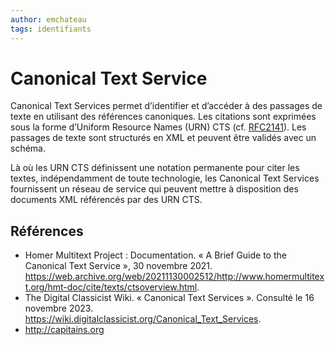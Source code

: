 ```yaml
---
author: emchateau
tags: identifiants
---
```


# Canonical Text Service

Canonical Text Services permet d’identifier et d’accéder à des passages de texte en utilisant des références canoniques. Les citations sont exprimées sous la forme d’Uniform Resource Names (URN) CTS (cf. [RFC2141](https://datatracker.ietf.org/doc/html/rfc2141)). Les passages de texte sont structurés en XML et peuvent être validés avec un schéma.

Là où les URN CTS définissent une notation permanente pour citer les textes, indépendamment de toute technologie, les  Canonical Text Services fournissent un réseau de service qui peuvent mettre à disposition des documents XML référencés par des URN CTS.



## Références

- Homer Multitext Project : Documentation. « A Brief Guide to the Canonical Text Service », 30 novembre 2021. https://web.archive.org/web/20211130002512/http://www.homermultitext.org/hmt-doc/cite/texts/ctsoverview.html.
- The Digital Classicist Wiki. « Canonical Text Services ». Consulté le 16 novembre 2023. https://wiki.digitalclassicist.org/Canonical_Text_Services.
- http://capitains.org